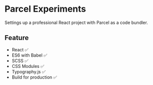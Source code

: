 # Parcel Experiments

Settings up a professional React project with Parcel as a code bundler.

## Feature

- React ✅
- ES6 with Babel ✅
- SCSS ✅
- CSS Modules ✅
- Typography.js ✅
- Build for production ✅
